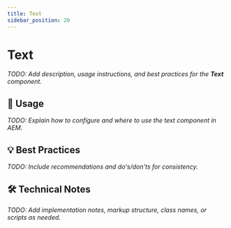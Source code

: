```yaml
---
title: Text
sidebar_position: 20
---
```


# Text

_TODO: Add description, usage instructions, and best practices for the **Text** component._

## 🧩 Usage

_TODO: Explain how to configure and where to use the text component in AEM._

## 💡 Best Practices

_TODO: Include recommendations and do's/don'ts for consistency._

## 🛠️ Technical Notes

_TODO: Add implementation notes, markup structure, class names, or scripts as needed._
